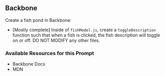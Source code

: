 ## Backbone

Create a fish pond in Backbone:

* [Mostly complete] Inside of `fishModel.js`, create a `toggleDescription` function such that when a fish <tr> is clicked, the fish description will toggle on or off. DO NOT MODIFY any other files. 

### Available Resources for this Prompt
* Backbone Docs
* MDN